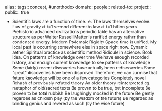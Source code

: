 alias::
tags:: concept, #unorthodox 
domain::
people::
related-to::
project::
public:: true

- Scientific laws are a function of time. ie. The laws themselves evolve.
  Law of gravity at t=1 second different to law at t=1 billion years
  Prehistoric advanced civilizations
  periodic table has an alternative structure as per Walter Russell
  Matter is rarified energy rather than condensed energy.
  Modern Ptolemaic Rigidity
  Space-time is unified. My local past is occurring somewhere else in space right now.
  Dynamic aether
  Spiritual practice as scientific method
  Ridicule in science. Book idea.
  On patterns of knowledge over time
  We have enough recorded history, and enough current knowledge to see patterns of knowledge
  Some (fairly) recent discoveries have actually been rediscoveries
  Some "great" discoveries have been disproved
  Therefore, we can surmise that future knowledge will be one of a few categories
  Completely novel
  Rehash of previously refuted theory
  An older theory reinterpreted eg. metaphor of old/sacred texts
  Be proven to be true, but incomplete
  Be proven to be total rubbish
  Be laughingly mocked in the future
  Be gently regarded as childish play (by the wisdom of the future)
  Be regarded as blinding genius and revered as such (by the wise future)